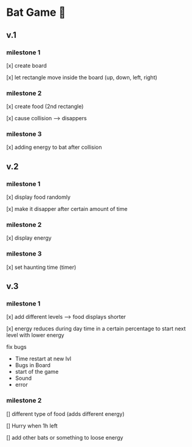 # Bat Game 🦇

## v.1

### milestone 1

<p>[x] create board</p>
<p>[x] let rectangle move inside the board (up, down, left, right)</p>

### milestone 2

<p>[x] create food (2nd rectangle)</p>
<p>[x] cause collision --> disappers</p>

### milestone 3

<p>[x] adding energy to bat after collision</p>

## v.2

### milestone 1

<p>[x] display food randomly</p>
<p>[x] make it disapper after certain amount of time</p>

### milestone 2

<p>[x] display energy</p>

### milestone 3

<p>[x] set haunting time (timer)</p>

## v.3

### milestone 1

<p>[x] add different levels --> food displays shorter</p>
<p>[x] energy reduces during day time in a certain percentage to start next level with lower energy</p>
<p>fix bugs</p>
<ul>
<li>Time restart at new lvl</li>
<li>Bugs in Board</li>
<li>start of the game</li>
<li>Sound</li>
<li>error</li>

</ul>

### milestone 2

<p>[] different type of food (adds different energy)</p>
<p>[] Hurry when 1h left</p>
<p>[] add other bats or something to loose energy</p>
